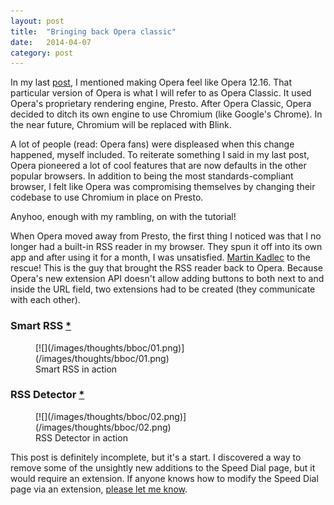 ```yaml
---
layout: post
title:  "Bringing back Opera classic"
date:   2014-04-07
category: post
---
```


In my last [post](/thoughts/my-design-development-toolkit), I mentioned making Opera feel like Opera 12.16. That particular version of Opera is what I will refer to as Opera Classic. It used Opera's proprietary rendering engine, Presto. After Opera Classic, Opera decided to ditch its own engine to use Chromium (like Google's Chrome). In the near future, Chromium will be replaced with Blink.

A lot of people (read: Opera fans) were displeased when this change happened, myself included. To reiterate something I said in my last post, Opera pioneered a lot of cool features that are now defaults in the other popular browsers. In addition to being the most standards-compliant browser, I felt like Opera was compromising themselves by changing their codebase to use Chromium in place on Presto.

Anyhoo, enough with my rambling, on with the tutorial!

<div class="divider">
	<span class="divider__shape-01"></span>
	<span class="divider__shape-02"></span>
	<span class="divider__shape-03"></span>
	<span class="divider__shape-04"></span>
</div>

When Opera moved away from Presto, the first thing I noticed was that I no longer had a built-in RSS reader in my browser. They spun it off into its own app and after using it for a month, I was unsatisfied. [Martin Kadlec](http://blog.martinkadlec.eu/post/501-smart-rss-final-v10) to the rescue! This is the guy that brought the RSS reader back to Opera. Because Opera's new extension API doesn't allow adding buttons to both next to and inside the URL field, two extensions had to be created (they communicate with each other).

### Smart RSS [*](https://addons.opera.com/en/extensions/details/smart-rss)

<figure>
	[![](/images/thoughts/bboc/01.png)](/images/thoughts/bboc/01.png)
	<figcaption>Smart RSS in action</figcaption>
</figure>

### RSS Detector [*](https://addons.opera.com/en/extensions/details/rss-detector)

<figure>
	[![](/images/thoughts/bboc/02.png)](/images/thoughts/bboc/02.png)
	<figcaption>RSS Detector in action</figcaption>
</figure>

This post is definitely incomplete, but it's a start. I discovered a way to remove some of the unsightly new additions to the Speed Dial page, but it would require an extension. If anyone knows how to modify the Speed Dial page via an extension, [please let me know](http://twitter.com/netopwibby).